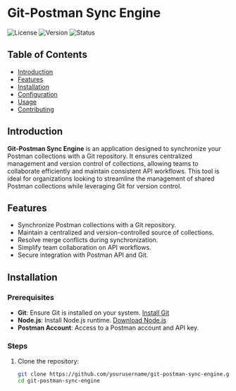 # Git-Postman Sync Engine
![License](https://img.shields.io/badge/license-MIT-blue)
![Version](https://img.shields.io/badge/version-1.0-green)
![Status](https://img.shields.io/badge/status-active-brightgreen)
## Table of Contents
- [Introduction](#introduction)
- [Features](#features)
- [Installation](#installation)
- [Configuration](#configuration)
- [Usage](#usage)
- [Contributing](#contributing)
## Introduction
**Git-Postman Sync Engine** is an application designed to synchronize your Postman collections with a Git repository. It ensures centralized management and version control of collections, allowing teams to collaborate efficiently and maintain consistent API workflows.
This tool is ideal for organizations looking to streamline the management of shared Postman collections while leveraging Git for version control.
## Features
- Synchronize Postman collections with a Git repository.
- Maintain a centralized and version-controlled source of collections.
- Resolve merge conflicts during synchronization.
- Simplify team collaboration on API workflows.
- Secure integration with Postman API and Git.
## Installation
### Prerequisites
- **Git**: Ensure Git is installed on your system. [Install Git](https://git-scm.com/)
- **Node.js**: Install Node.js runtime. [Download Node.js](https://nodejs.org/)
- **Postman Account**: Access to a Postman account and API key.
### Steps
1. Clone the repository:
   ```bash
   git clone https://github.com/yourusername/git-postman-sync-engine.git
   cd git-postman-sync-engine
